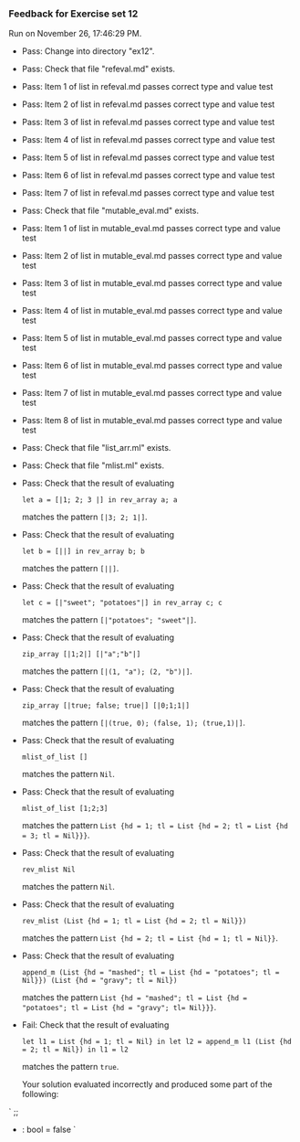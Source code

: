 ### Feedback for Exercise set 12

Run on November 26, 17:46:29 PM.

+ Pass: Change into directory "ex12".

+ Pass: Check that file "refeval.md" exists.

+ Pass: Item 1 of list in refeval.md passes correct type and value test

+ Pass: Item 2 of list in refeval.md passes correct type and value test

+ Pass: Item 3 of list in refeval.md passes correct type and value test

+ Pass: Item 4 of list in refeval.md passes correct type and value test

+ Pass: Item 5 of list in refeval.md passes correct type and value test

+ Pass: Item 6 of list in refeval.md passes correct type and value test

+ Pass: Item 7 of list in refeval.md passes correct type and value test

+ Pass: Check that file "mutable_eval.md" exists.

+ Pass: Item 1 of list in mutable_eval.md passes correct type and value test

+ Pass: Item 2 of list in mutable_eval.md passes correct type and value test

+ Pass: Item 3 of list in mutable_eval.md passes correct type and value test

+ Pass: Item 4 of list in mutable_eval.md passes correct type and value test

+ Pass: Item 5 of list in mutable_eval.md passes correct type and value test

+ Pass: Item 6 of list in mutable_eval.md passes correct type and value test

+ Pass: Item 7 of list in mutable_eval.md passes correct type and value test

+ Pass: Item 8 of list in mutable_eval.md passes correct type and value test

+ Pass: Check that file "list_arr.ml" exists.

+ Pass: Check that file "mlist.ml" exists.

+ Pass: 
Check that the result of evaluating
   ```
   let a = [|1; 2; 3 |] in rev_array a; a
   ```
   matches the pattern `[|3; 2; 1|]`.

   




+ Pass: 
Check that the result of evaluating
   ```
   let b = [||] in rev_array b; b
   ```
   matches the pattern `[||]`.

   




+ Pass: 
Check that the result of evaluating
   ```
   let c = [|"sweet"; "potatoes"|] in rev_array c; c
   ```
   matches the pattern `[|"potatoes"; "sweet"|]`.

   




+ Pass: 
Check that the result of evaluating
   ```
   zip_array [|1;2|] [|"a";"b"|]
   ```
   matches the pattern `[|(1, "a"); (2, "b")|]`.

   




+ Pass: 
Check that the result of evaluating
   ```
   zip_array [|true; false; true|] [|0;1;1|]
   ```
   matches the pattern `[|(true, 0); (false, 1); (true,1)|]`.

   




+ Pass: 
Check that the result of evaluating
   ```
   mlist_of_list []
   ```
   matches the pattern `Nil`.

   




+ Pass: 
Check that the result of evaluating
   ```
   mlist_of_list [1;2;3]
   ```
   matches the pattern `List {hd = 1; tl = List {hd = 2; tl = List {hd = 3; tl = Nil}}}`.

   




+ Pass: 
Check that the result of evaluating
   ```
   rev_mlist Nil
   ```
   matches the pattern `Nil`.

   




+ Pass: 
Check that the result of evaluating
   ```
   rev_mlist (List {hd = 1; tl = List {hd = 2; tl = Nil}})
   ```
   matches the pattern `List {hd = 2; tl = List {hd = 1; tl = Nil}}`.

   




+ Pass: 
Check that the result of evaluating
   ```
   append_m (List {hd = "mashed"; tl = List {hd = "potatoes"; tl = Nil}}) (List {hd = "gravy"; tl = Nil})
   ```
   matches the pattern `List {hd = "mashed"; tl = List {hd = "potatoes"; tl = List {hd = "gravy"; tl= Nil}}}`.

   




+ Fail: 
Check that the result of evaluating
   ```
   let l1 = List {hd = 1; tl = Nil} in let l2 = append_m l1 (List {hd = 2; tl = Nil}) in l1 = l2
   ```
   matches the pattern `true`.

   


   Your solution evaluated incorrectly and produced some part of the following:

 ` ;;
- : bool = false
`


